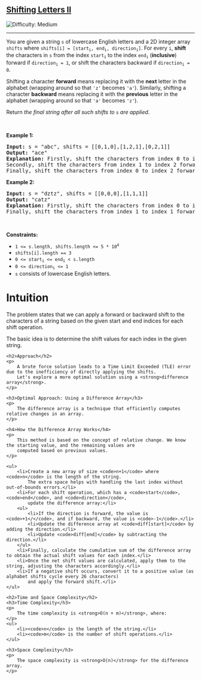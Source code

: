 <h2><a href="https://leetcode.com/problems/shifting-letters-ii">Shifting Letters II</a></h2> <img src='https://img.shields.io/badge/Difficulty-Medium-orange' alt='Difficulty: Medium' /><hr><p>You are given a string <code>s</code> of lowercase English letters and a 2D integer array <code>shifts</code> where <code>shifts[i] = [start<sub>i</sub>, end<sub>i</sub>, direction<sub>i</sub>]</code>. For every <code>i</code>, <strong>shift</strong> the characters in <code>s</code> from the index <code>start<sub>i</sub></code> to the index <code>end<sub>i</sub></code> (<strong>inclusive</strong>) forward if <code>direction<sub>i</sub> = 1</code>, or shift the characters backward if <code>direction<sub>i</sub> = 0</code>.</p>

<p>Shifting a character <strong>forward</strong> means replacing it with the <strong>next</strong> letter in the alphabet (wrapping around so that <code>&#39;z&#39;</code> becomes <code>&#39;a&#39;</code>). Similarly, shifting a character <strong>backward</strong> means replacing it with the <strong>previous</strong> letter in the alphabet (wrapping around so that <code>&#39;a&#39;</code> becomes <code>&#39;z&#39;</code>).</p>

<p>Return <em>the final string after all such shifts to </em><code>s</code><em> are applied</em>.</p>

<p>&nbsp;</p>
<p><strong class="example">Example 1:</strong></p>

<pre>
<strong>Input:</strong> s = &quot;abc&quot;, shifts = [[0,1,0],[1,2,1],[0,2,1]]
<strong>Output:</strong> &quot;ace&quot;
<strong>Explanation:</strong> Firstly, shift the characters from index 0 to index 1 backward. Now s = &quot;zac&quot;.
Secondly, shift the characters from index 1 to index 2 forward. Now s = &quot;zbd&quot;.
Finally, shift the characters from index 0 to index 2 forward. Now s = &quot;ace&quot;.</pre>

<p><strong class="example">Example 2:</strong></p>

<pre>
<strong>Input:</strong> s = &quot;dztz&quot;, shifts = [[0,0,0],[1,1,1]]
<strong>Output:</strong> &quot;catz&quot;
<strong>Explanation:</strong> Firstly, shift the characters from index 0 to index 0 backward. Now s = &quot;cztz&quot;.
Finally, shift the characters from index 1 to index 1 forward. Now s = &quot;catz&quot;.
</pre>

<p>&nbsp;</p>
<p><strong>Constraints:</strong></p>

<ul>
	<li><code>1 &lt;= s.length, shifts.length &lt;= 5 * 10<sup>4</sup></code></li>
	<li><code>shifts[i].length == 3</code></li>
	<li><code>0 &lt;= start<sub>i</sub> &lt;= end<sub>i</sub> &lt; s.length</code></li>
	<li><code>0 &lt;= direction<sub>i</sub> &lt;= 1</code></li>
	<li><code>s</code> consists of lowercase English letters.</li>
</ul>
<h1>Intuition</h1>
    <p>
        The problem states that we can apply a forward or backward shift to the characters of a string 
        based on the given start and end indices for each shift operation.
    </p>
    <p>
        The basic idea is to determine the shift values for each index in the given string.
    </p>

    <h2>Approach</h2>
    <p>
        A brute force solution leads to a Time Limit Exceeded (TLE) error due to the inefficiency of directly applying the shifts. 
        Let's explore a more optimal solution using a <strong>difference array</strong>.
    </p>

    <h3>Optimal Approach: Using a Difference Array</h3>
    <p>
        The difference array is a technique that efficiently computes relative changes in an array.
    </p>

    <h4>How the Difference Array Works</h4>
    <p>
        This method is based on the concept of relative change. We know the starting value, and the remaining values are 
        computed based on previous values.
    </p>

    <ul>
        <li>Create a new array of size <code>n+1</code> where <code>n</code> is the length of the string. 
            The extra space helps with handling the last index without out-of-bounds errors.</li>
        <li>For each shift operation, which has a <code>start</code>, <code>end</code>, and <code>direction</code>, 
            update the difference array:</li>
        <ul>
            <li>If the direction is forward, the value is <code>+1</</code>, and if backward, the value is <code>-1</code>.</li>
            <li>Update the difference array at <code>diff[start]</code> by adding the direction.</li>
            <li>Update <code>diff[end]</code> by subtracting the direction.</li>
        </ul>
        <li>Finally, calculate the cumulative sum of the difference array to obtain the actual shift values for each index.</li>
        <li>Once the net shift values are calculated, apply them to the string, adjusting the characters accordingly.</li>
        <li>If a negative shift occurs, convert it to a positive value (as alphabet shifts cycle every 26 characters) 
            and apply the forward shift.</li>
    </ul>

    <h2>Time and Space Complexity</h2>
    <h3>Time Complexity</h3>
    <p>
        The time complexity is <strong>O(n + m)</strong>, where:
    </p>
    <ul>
        <li><code>n</code> is the length of the string.</li>
        <li><code>m</code> is the number of shift operations.</li>
    </ul>

    <h3>Space Complexity</h3>
    <p>
        The space complexity is <strong>O(n)</strong> for the difference array.
    </p>

